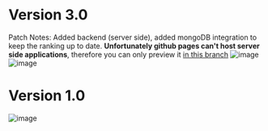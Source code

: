 # Version 3.0
Patch Notes: Added backend (server side), added mongoDB integration to keep the ranking up to date. **Unfortunately github pages can't host server side applications**, therefore you can only preview it [in this branch](https://github.com/matiwan3/project-shark-roulette/tree/feature/server-side)
![image](https://github.com/matiwan3/project-shark-roulette/assets/93386476/177f6e65-cb70-4ba9-bb2d-0602f82a049a)
![image](https://github.com/matiwan3/project-shark-roulette/assets/93386476/5b8bc1b2-ba25-490e-810b-12f1fb225d20)


# Version 1.0
![image](https://github.com/matiwan3/project-shark-roulette/assets/93386476/6232498a-d451-4772-8d71-d8cbd5c7090b)
